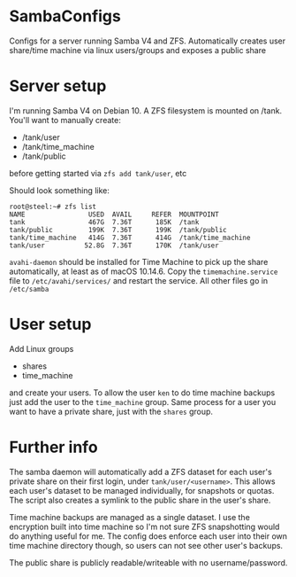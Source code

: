 # SambaConfigs
Configs for a server running Samba V4 and ZFS. Automatically creates user share/time machine via linux users/groups and exposes a public share

# Server setup
I'm running Samba V4 on Debian 10. A ZFS filesystem is mounted on /tank. You'll want to manually create:
* /tank/user
* /tank/time_machine
* /tank/public

before getting started via `zfs add tank/user`, etc

Should look something like:
```
root@steel:~# zfs list
NAME                USED  AVAIL     REFER  MOUNTPOINT
tank                467G  7.36T      185K  /tank
tank/public         199K  7.36T      199K  /tank/public
tank/time_machine   414G  7.36T      414G  /tank/time_machine
tank/user          52.8G  7.36T      170K  /tank/user
```

`avahi-daemon` should be installed for Time Machine to pick up the share automatically, at least as of macOS 10.14.6. Copy the `timemachine.service` file to `/etc/avahi/services/` and restart the service. All other files go in `/etc/samba`

# User setup
Add Linux groups
* shares
* time_machine

and create your users. To allow the user `ken` to do time machine backups just add the user to the `time_machine` group. Same process for a user you want to have a private share, just with the `shares` group.

# Further info
The samba daemon will automatically add a ZFS dataset for each user's private share on their first login, under `tank/user/<username>`. This allows each user's dataset to be managed individually, for snapshots or quotas. The script also creates a symlink to the public share in the user's share.

Time machine backups are managed as a single dataset. I use the encryption built into time machine so I'm not sure ZFS snapshotting would do anything useful for me. The config does enforce each user into their own time machine directory though, so users can not see other user's backups.

The public share is publicly readable/writeable with no username/password.